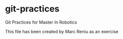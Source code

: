 # git-practices
Git Practices for Master In Robotics

This file has been created by Marc Reniu as an exercise
